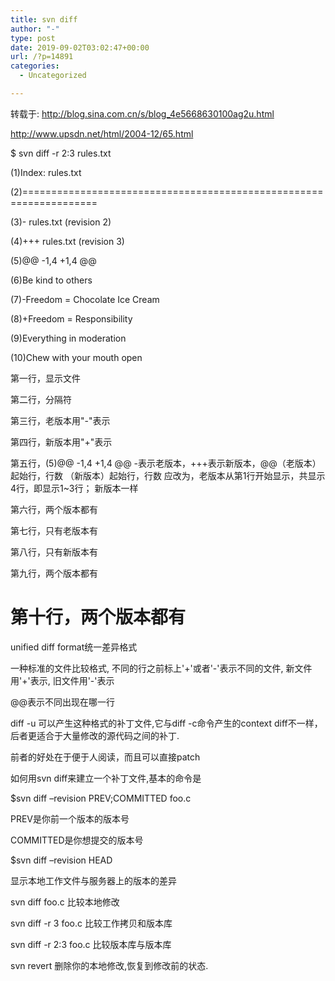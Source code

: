```yaml
---
title: svn diff
author: "-"
type: post
date: 2019-09-02T03:02:47+00:00
url: /?p=14891
categories:
  - Uncategorized

---
```

转载于: http://blog.sina.com.cn/s/blog_4e5668630100ag2u.html
              
http://www.upsdn.net/html/2004-12/65.html

$ svn diff -r 2:3 rules.txt
  
(1)Index: rules.txt
  
(2)===================================================================
  
(3)- rules.txt (revision 2)
  
(4)+++ rules.txt (revision 3)
  
(5)@@ -1,4 +1,4 @@
  
(6)Be kind to others
  
(7)-Freedom = Chocolate Ice Cream
  
(8)+Freedom = Responsibility
  
(9)Everything in moderation
  
(10)Chew with your mouth open

第一行，显示文件
  
第二行，分隔符
  
第三行，老版本用"-"表示
  
第四行，新版本用"+"表示
  
第五行，(5)@@ -1,4 +1,4 @@ -表示老版本，+++表示新版本，@@（老版本）起始行，行数 （新版本）起始行，行数 应改为，老版本从第1行开始显示，共显示4行，即显示1~3行； 新版本一样
  
第六行，两个版本都有
  
第七行，只有老版本有
  
第八行，只有新版本有
  
第九行，两个版本都有

# 第十行，两个版本都有

unified diff format统一差异格式
  
一种标准的文件比较格式, 不同的行之前标上'+'或者'-'表示不同的文件, 新文件用'+'表示, 旧文件用'-'表示
  
@@表示不同出现在哪一行

diff -u 可以产生这种格式的补丁文件,它与diff -c命令产生的context diff不一样，后者更适合于大量修改的源代码之间的补丁.
  
前者的好处在于便于人阅读，而且可以直接patch

如何用svn diff来建立一个补丁文件,基本的命令是
  
$svn diff –revision PREV;COMMITTED foo.c
  
PREV是你前一个版本的版本号
  
COMMITTED是你想提交的版本号

$svn diff –revision HEAD
  
显示本地工作文件与服务器上的版本的差异

svn diff foo.c 比较本地修改
  
svn diff -r 3 foo.c 比较工作拷贝和版本库
  
svn diff -r 2:3 foo.c 比较版本库与版本库
  
svn revert 删除你的本地修改,恢复到修改前的状态.
